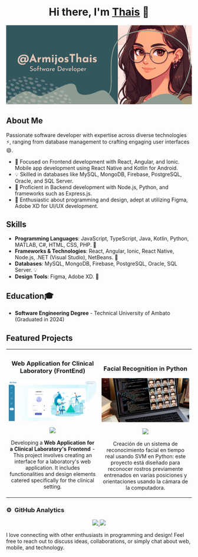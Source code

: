 <!--
**ArmijosThais/ArmijosThais** is a ✨ _special_ ✨ repository because its `README.md` (this file) appears on your GitHub profile.

Here are some ideas to get you started:

- 🔭 I’m currently working on ...
- 🌱 I’m currently learning ...
- 👯 I’m looking to collaborate on ...
- 🤔 I’m looking for help with ...
- 💬 Ask me about ...
- 📫 How to reach me: ...
- 😄 Pronouns: ...
- ⚡ Fun fact: ...

FALTA: PORTADA Y REDES SOCIALES

-->

<div align="center">
<h1 align="center">Hi there, I'm <a href="">Thais</a> 👋</h1>
</div>
<img src="img/banner1.png">

## About Me
Passionate software developer with expertise across diverse technologies ⚡, ranging from database management to crafting engaging user interfaces 😄.

- 🚀 Focused on Frontend development with React, Angular, and Ionic. Mobile app development using React Native and Kotlin for Android.
- 💡 Skilled in databases like MySQL, MongoDB, Firebase, PostgreSQL, Oracle, and SQL Server.
- 🔧 Proficient in Backend development with Node.js, Python, and frameworks such as Express.js.
- 💬 Enthusiastic about programming and design, adept at utilizing Figma, Adobe XD for UI/UX development.

## Skills
- **Programming Languages**: JavaScript, TypeScript, Java, Kotlin, Python, MATLAB, C#, HTML, CSS, PHP. 🚀
- **Frameworks & Technologies**: React, Angular, Ionic, React Native, Node.js, .NET (Visual Studio), NetBeans. 🔧
- **Databases**: MySQL, MongoDB, Firebase, PostgreSQL, Oracle, SQL Server. 💡
- **Design Tools**: Figma, Adobe XD. 🎨

## Education🎓
- **Software Engineering Degree** - Technical University of Ambato (Graduated in 2024) 


## Featured Projects
<table>
<tr>
<td width="50%">
  <h3 align="center">Web Application for Clinical Laboratory (FrontEnd)</h3>
  <div align="center">
    <a href="https://github.com/ArmijosThais/FrontEnd_Web_BioTest" target="_blank"><img src="img/biotest.png" width="400" alt="Basic Android Course"></a>
    <p>
      <a href="https://github.com/ArmijosThais/FrontEnd_Web_BioTest" target="_blank">
        <img src="https://img.shields.io/badge/CODE-ff9?style=for-the-badge&logo=github&logoColor=black">
      </a>
    </p>
    <p>Developing a <strong>Web Application for a Clinical Laboratory's Frontend</strong> - This project involves creating an interface for a laboratory's web application. It includes functionalities and design elements catered specifically for the clinical setting.</p>
  </div>                
</td>

<td width="50%">
  <br>
  <h3 align="center">Facial Recognition in Python</h3>
  <div align="center">
    <a href="https://github.com/ArmijosThais/ReconocimientoFacial" target="_blank"><img src="img/reconocimiento.jpg" width="400" alt="MVVM Architecture Course"></a>
    <br>
    <p>
      <a href="https://github.com/ArmijosThais/ReconocimientoFacial" target="_blank">
        <img src="https://img.shields.io/badge/CODE-80ffaa?style=for-the-badge&logo=github&logoColor=black">
      </a>
    </p>
    <p>Creación de un sistema de reconocimiento facial en tiempo real usando SVM en Python: este proyecto está diseñado para reconocer rostros previamente entrenados en varias posiciones y orientaciones usando la cámara de la computadora. </p>
  </div>   
</td>                                                     
</table>   
</div>

### ⚙️ &nbsp;GitHub Analytics

<p align="center">
<a href="https://github.com/ArmijosThais">
  <img height="180em" src="https://github-readme-stats-eight-theta.vercel.app/api?username=ArmijosThais&show_icons=true&theme=algolia&include_all_commits=true&count_private=true"/>
  <img height="180em" src="https://github-readme-stats-eight-theta.vercel.app/api/top-langs/?username=ArmijosThais&layout=compact&langs_count=8&theme=algolia"/>
</a>
</p>

I love connecting with other enthusiasts in programming and design! Feel free to reach out to discuss ideas, collaborations, or simply chat about web, mobile, and technology.
